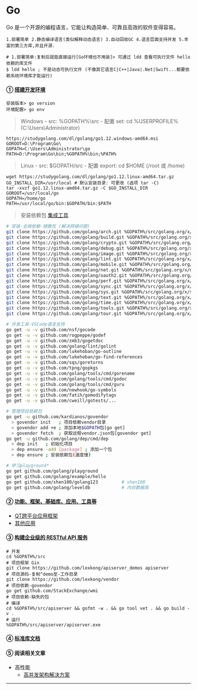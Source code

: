 # Go
Go 是一个开源的编程语言，它能让构造简单、可靠且高效的软件变得容易。

    1.部署简单 2.静态编译语言(类似解释动态语言) 3.自动回收GC 4.语言层面支持并发 5.丰富的第三方库,并且开源.
~~~
# 1.部署简单:复制后就能直接运行[Go环境也不用装]> 可通过 ldd 查看可执行文件 hello 依赖的库文件
$ ldd hello ; 不是动态可执行文件 (不像其它语言C|C++|Java|.Net|Swift...都要依赖系统环境库才能运行)
~~~

#### ① [搭建开发环境](https://juejin.im/book/5b0778756fb9a07aa632301e/section/5b0d466bf265da08ee7edd20)
    安装版本> go version
    环境配置> go env

> Windows - src: %GOPATH%\src - 配置 set: cd %USERPROFILE% (C:\Users\Administrator)

    https://studygolang.com/dl/golang/go1.12.windows-amd64.msi
    GOROOT=D:\Program\Go\
    GOPATH=C:\Users\Administrator\go
    PATH=D:\Program\Go\bin;%GOPATH%\bin;%PATH%

> Linux - src: $GOPATH/src - 配置 export: cd $HOME (/root 或 /home)
    
    wget https://studygolang.com/dl/golang/go1.12.linux-amd64.tar.gz
    GO_INSTALL_DIR=/usr/local # 默认安装目录: 可更改 (选项 tar -C)
    tar -xvzf go1.12.linux-amd64.tar.gz -C $GO_INSTALL_DIR
    GOROOT=/usr/local/go
    GOPATH=/home/go
    PATH=/usr/local/go/bin:$GOPATH/bin:$PATH

> 安装依赖包 [集成工具](https://godoc.org/golang.org/x/tools)
~~~bash
# 安装-全局依赖-镜像包 (解决网络问题)
git clone https://github.com/golang/arch.git %GOPATH%/src/golang.org/x/arch     # 数据结构
git clone https://github.com/golang/build.git %GOPATH%/src/golang.org/x/build   # 构建、发布
git clone https://github.com/golang/crypto.git %GOPATH%/src/golang.org/x/crypto # 加密、安全
git clone https://github.com/golang/debug.git %GOPATH%/src/golang.org/x/debug   # 调试、跟踪
git clone https://github.com/golang/image.git %GOPATH%/src/golang.org/x/image   # 图片库
git clone https://github.com/golang/lint.git %GOPATH%/src/golang.org/x/lint     # 语法检查
git clone https://github.com/golang/mobile.git %GOPATH%/src/golang.org/x/mobile # 移动端
git clone https://github.com/golang/net.git %GOPATH%/src/golang.org/x/net       # 网络库
git clone https://github.com/golang/oauth2.git %GOPATH%/src/golang.org/x/oauth2 # OAuth 2.0 认证授权
git clone https://github.com/golang/perf.git %GOPATH%/src/golang.org/x/perf     # 性能测量、存储和分析
git clone https://github.com/golang/sync.git %GOPATH%/src/golang.org/x/sync     # 并发访问-同步锁
git clone https://github.com/golang/sys.git %GOPATH%/src/golang.org/x/sys       # 系统底层
git clone https://github.com/golang/text.git %GOPATH%/src/golang.org/x/text     # 文本处理
git clone https://github.com/golang/time.git %GOPATH%/src/golang.org/x/time     # 时间处理
git clone https://github.com/golang/tools.git %GOPATH%/src/golang.org/x/tools   # 工具包
git clone https://github.com/golang/tour.git %GOPATH%/src/golang.org/x/tour     # 其他

# 开发工具-VSCode语言支持
go get -u -v github.com/nsf/gocode
go get -u -v github.com/rogpeppe/godef
go get -u -v github.com/zmb3/gogetdoc
go get -u -v github.com/golang/lint/golint
go get -u -v github.com/lukehoban/go-outline
go get -u -v github.com/lukehoban/go-find-references
go get -u -v github.com/sqs/goreturns
go get -u -v github.com/tpng/gopkgs
go get -u -v github.com/golang/tools/cmd/gorename
go get -u -v github.com/golang/tools/cmd/godoc
go get -u -v github.com/golang/tools/cmd/guru
go get -u -v github.com/newhook/go-symbols
go get -u -v github.com/fatih/gomodifytags
go get -u -v github.com/cweill/gotests/...

# 管理项目依赖包
go get -u github.com/kardianos/govendor
  > govendor init   ; 项目依赖vendor目录
  > govendor add +e ; 添加本地$GOPATH包[go get]
  > govendor fetch  ; 获取远程vendor.json包[govendor get]
go get -u github.com/golang/dep/cmd/dep
  > dep init   ; 初始化项目
  > dep ensure -add [package] ; 添加一个包
  > dep ensure ; 安装依赖包(速度慢)

# 学习playground*
go get github.com/golang/playground
go get github.com/golang/example/hello
go get github.com/shen100/golang123         # shen100
go get github.com/golang/leveldb            # 内存数据库

~~~

#### ② [功能、框架、基础库、应用、工具等](https://github.com/avelino/awesome-go)

 * [QT跨平台应用框架](https://github.com/therecipe/qt)
 * [其他应用](#)

#### ③ [构建企业级的 RESTful API 服务](https://juejin.im/book/5b0778756fb9a07aa632301e)
~~~
# 开发
cd %GOPATH%/src                                                                 # 项目框架 Gin 
git clone https://github.com/lexkong/apiserver_demos apiserver                  # 项目源码-复制^demo至-工作目录
git clone https://github.com/lexkong/vendor                                     # 项目依赖-govendor
go get github.com/StackExchange/wmi                                             # 项目依赖-缺失的包
# 编译 
cd %GOPATH%/src/apiserver && gofmt -w . && go tool vet . && go build -v .
# 运行
%GOPATH%/src/apiserver/apiserver.exe
~~~

#### ④ [标准库文档](https://studygolang.com/pkgdoc)

#### ⑤ 阅读相关文章

 * 高性能
    * [高并发架构解决方案](https://studygolang.com/articles/15479)


----

